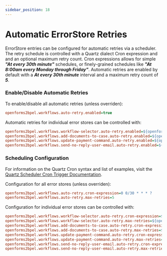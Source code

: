 ```yaml
---
sidebar_position: 18
---
```


# Automatic ErrorStore Retries
ErrorStore entries can be configured for automatic retries via a scheduler. The retry schedule is controlled with a Quartz dialect Cron expression and and an optional maximum retry count. Cron expressions allows for simple **_"At every 30th minute"_** schedules, or finely-grained schedules like **_"At 8:00am every Monday through Friday"_**. Automatic retries are enabled by default with a **_At every 30th minute_** interval and a maximum retry count of **_5_**.


### Enable/Disable Automatic Retries
To enable/disable all automatic retries (unless overriden):
```ini
openforms2bpel.workflows.auto-retry.enabled=true
```

Automatic retries for individual error stores can be controlled with:
```ini
openforms2bpel.workflows.workflow-selector.auto-retry.enabled=${openforms2bpel.workflows.auto-retry.enabled}
openforms2bpel.workflows.add-documents-to-case.auto-retry.enabled=${openforms2bpel.workflows.auto-retry.enabled}
openforms2bpel.workflows.update-payment-command.auto-retry.enabled=${openforms2bpel.workflows.auto-retry.enabled}
openforms2bpel.workflows.send-no-reply-user-email.auto-retry.enabled=${openforms2bpel.workflows.auto-retry.enabled}
```

### Scheduling Configuration
For information on the Quartz Cron syntax and list of examples, visit the [Quartz Scheduler Cron Trigger Documentation](https://www.quartz-scheduler.org/documentation/quartz-2.3.0/tutorials/crontrigger.html).

Configuration for all error stores (unless overriden):
```ini
openforms2bpel.workflows.auto-retry.cron-expression=0 0/30 * * * ?
openforms2bpel.workflows.auto-retry.max-retries=5
```

Configuration for individual error stores can be controlled with:
```ini
openforms2bpel.workflows.workflow-selector.auto-retry.cron-expression=${openforms2bpel.workflows.auto-retry.cron-expression}
openforms2bpel.workflows.workflow-selector.auto-retry.max-retries=${openforms2bpel.workflows.auto-retry.max-retries}
openforms2bpel.workflows.add-documents-to-case.auto-retry.cron-expression=${openforms2bpel.workflows.auto-retry.cron-expression}
openforms2bpel.workflows.add-documents-to-case.auto-retry.max-retries=${openforms2bpel.workflows.auto-retry.max-retries}
openforms2bpel.workflows.update-payment-command.auto-retry.cron-expression=${openforms2bpel.workflows.auto-retry.cron-expression}
openforms2bpel.workflows.update-payment-command.auto-retry.max-retries=${openforms2bpel.workflows.auto-retry.max-retries}
openforms2bpel.workflows.send-no-reply-user-email.auto-retry.cron-expression=${openforms2bpel.workflows.auto-retry.cron-expression}
openforms2bpel.workflows.send-no-reply-user-email.auto-retry.max-retries=${openforms2bpel.workflows.auto-retry.max-retries}
```


